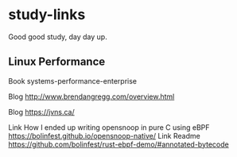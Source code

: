 # study-links
Good good study, day day up.


## Linux Performance 

Book systems-performance-enterprise

Blog http://www.brendangregg.com/overview.html

Blog https://jvns.ca/

Link How I ended up writing opensnoop in pure C using eBPF https://bolinfest.github.io/opensnoop-native/
Link Readme https://github.com/bolinfest/rust-ebpf-demo/#annotated-bytecode

